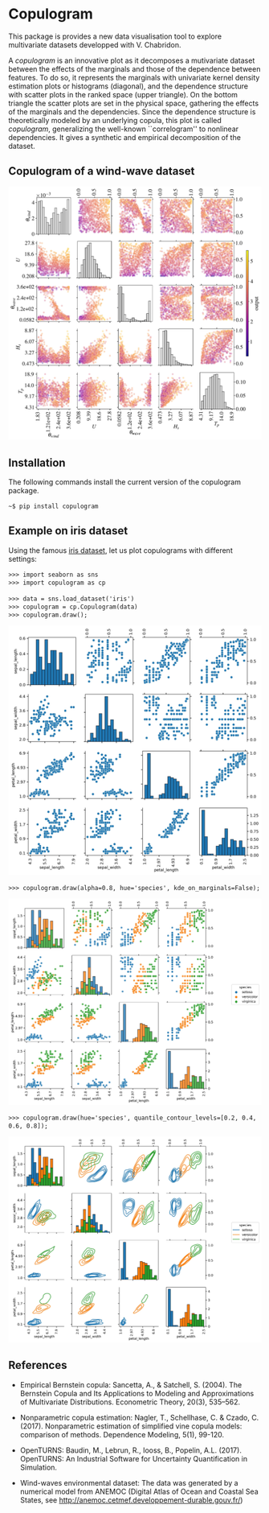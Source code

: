 # Copulogram

This package is provides a new data visualisation tool to explore multivariate datasets developped with V. Chabridon. 

A *copulogram* is an innovative plot as it decomposes a mutivariate dataset between the effects of the marginals and those of the dependence between features. To do so, it represents the marginals with univariate kernel density estimation plots or histograms (diagonal), and the dependence structure with scatter plots in the ranked space (upper triangle). On the bottom triangle the scatter plots are set in the physical space, gathering the effects of the marginals and the dependencies. Since the dependence structure is theoretically modeled by an underlying copula, this plot is called *copulogram*, generalizing the well-known ``correlogram'' to nonlinear dependencies. It gives a synthetic and empirical decomposition of the dataset.



## Copulogram of a wind-wave dataset

<img src="examples/figures/wind_waves_woutput.jpg" alt="Copulogram of wind-waves dataset" width="600"/>


## Installation 

The following commands install the current version of the copulogram package.
```
~$ pip install copulogram
```

## Example on iris dataset

Using the famous [iris dataset](https://en.wikipedia.org/wiki/Iris_flower_data_set), let us plot copulograms with different settings: 


```
>>> import seaborn as sns
>>> import copulogram as cp

>>> data = sns.load_dataset('iris')
>>> copulogram = cp.Copulogram(data)
>>> copulogram.draw();
```

<img src="examples/figures/iris1.jpg" alt="Copulogram of iris dataset" width="600"/>

```
>>> copulogram.draw(alpha=0.8, hue='species', kde_on_marginals=False);
```

<img src="examples/figures/iris2.jpg" alt="Copulogram of iris dataset" width="600"/>

```
>>> copulogram.draw(hue='species', quantile_contour_levels=[0.2, 0.4, 0.6, 0.8]);
```

<img src="examples/figures/iris_contours.jpg" alt="Copulogram of iris dataset" width="600"/>

## References 

- Empirical Bernstein copula: Sancetta, A., & Satchell, S. (2004). The Bernstein Copula and Its Applications to Modeling and Approximations of Multivariate Distributions. Econometric Theory, 20(3), 535–562. 

- Nonparametric copula estimation: Nagler, T., Schellhase, C. & Czado, C. (2017). Nonparametric estimation of simplified vine copula models: comparison of methods. Dependence Modeling, 5(1), 99-120.

- OpenTURNS: Baudin, M.,  Lebrun, R., Iooss, B., Popelin, A.L. (2017). OpenTURNS: An Industrial Software for Uncertainty Quantification in Simulation.

- Wind-waves environmental dataset: The data was generated by a 
numerical model from ANEMOC (Digital Atlas of Ocean
and Coastal Sea States, see http://anemoc.cetmef.developpement-durable.gouv.fr/)

